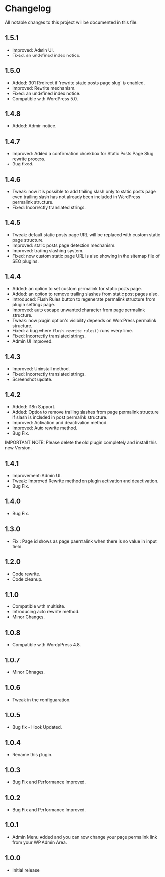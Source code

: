 # Changelog
All notable changes to this project will be documented in this file.

## 1.5.1

* Improved: Admin UI.
* Fixed: an undefined index notice.

##  1.5.0

* Added: 301 Redirect if 'rewrite static posts page slug' is enabled.
* Improved: Rewrite mechanism.
* Fixed: an undefined index notice.
* Compatible with WordPress 5.0.

## 1.4.8

* Added: Admin notice.

## 1.4.7

* Improved: Added a confirmation chcekbox for Static Posts Page Slug rewrite process.
* Bug fixed.

## 1.4.6

* Tweak: now it is possible to add trailing slash only to static posts page even trailing slash has not already been included in WordPress permalink structure.
* Fixed: Incorrectly translated strings.

## 1.4.5

* Tweak: default static posts page URL will be replaced with custom static page structure.
* Improved: static posts page detection mechanism.
* Improved: trailing slashing system.
* Fixed: now custom static page URL is also showing in the sitemap file of SEO plugins.

## 1.4.4

* Added: an option to set custom permalink for static posts page.
* Added: an option to remove trailing slashes from static post pages also.
* Introduced: Flush Rules button to regenerate permalink structure from plugin settings page.
* Improved: auto escape unwanted character from page permalink structure.
* Tweak: now plugin option's visibility depends on WordPress permalink structure.
* Fixed: a bug where `flush rewrite rules()` runs every time.
* Fixed: Incorrectly translated strings.
* Admin UI improved.

## 1.4.3

* Improved: Uninstall method.
* Fixed: Incorrectly translated strings.
* Screenshot update.

## 1.4.2

* Added: I18n Support.
* Added: Option to remove trailing slashes from page permalink structure if slash is included in post permalink structure.
* Improved: Activation and deactivation method.
* Improved: Auto rewrite method.
* Bug Fix.

IMPORTANT NOTE: Please delete the old plugin completely and install this new Version.

## 1.4.1

* Improvement: Admin UI.
* Tweak: Improved Rewrite method on plugin activation and deactivation.
* Bug Fix.

## 1.4.0
* Bug Fix.

## 1.3.0
* Fix : Page id shows as page paermalink when there is no value in input field.

## 1.2.0
* Code rewrite.
* Code cleanup.

## 1.1.0
* Compatible with multisite.
* Introducing auto rewrite method.
* Minor Changes.

## 1.0.8
* Compatible with WordpPress 4.8.

## 1.0.7
* Minor Chnages.

## 1.0.6
* Tweak in the configuaration.

## 1.0.5
* Bug fix - Hook Updated.

## 1.0.4
* Rename this plugin.

## 1.0.3
* Bug Fix and Performance Improved.

## 1.0.2
* Bug Fix and Performance Improved.

## 1.0.1
* Admin Menu Added and you can now change your page permalink link from your WP Admin Area.

## 1.0.0
* Initial release
